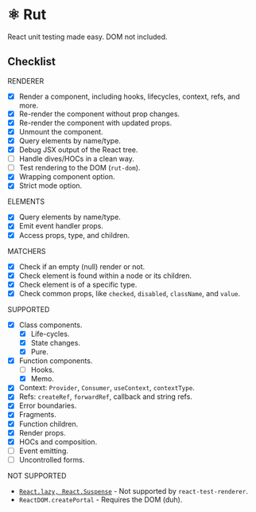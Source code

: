 # ⚛️ Rut

React unit testing made easy. DOM not included.

## Checklist

RENDERER

- [x] Render a component, including hooks, lifecycles, context, refs, and more.
- [x] Re-render the component without prop changes.
- [x] Re-render the component with updated props.
- [x] Unmount the component.
- [x] Query elements by name/type.
- [x] Debug JSX output of the React tree.
- [ ] Handle dives/HOCs in a clean way.
- [ ] Test rendering to the DOM (`rut-dom`).
- [x] Wrapping component option.
- [x] Strict mode option.

ELEMENTS

- [x] Query elements by name/type.
- [x] Emit event handler props.
- [x] Access props, type, and children.

MATCHERS

- [x] Check if an empty (null) render or not.
- [x] Check element is found within a node or its children.
- [x] Check element is of a specific type.
- [x] Check common props, like `checked`, `disabled`, `className`, and `value`.

SUPPORTED

- [x] Class components.
  - [x] Life-cycles.
  - [x] State changes.
  - [x] Pure.
- [x] Function components.
  - [ ] Hooks.
  - [x] Memo.
- [x] Context: `Provider`, `Consumer`, `useContext`, `contextType`.
- [x] Refs: `createRef`, `forwardRef`, callback and string refs.
- [x] Error boundaries.
- [x] Fragments.
- [x] Function children.
- [x] Render props.
- [x] HOCs and composition.
- [ ] Event emitting.
- [ ] Uncontrolled forms.

NOT SUPPORTED

- [`React.lazy, React.Suspense`](https://github.com/facebook/react/issues/14170) - Not supported by
  `react-test-renderer`.
- `ReactDOM.createPortal` - Requires the DOM (duh).
